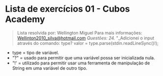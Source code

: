 # Lista de exercícios 01 - Cubos Academy 
> Lista resolvida por: Wellington Miguel 
> Para mais informações: Wellinton2010_silva@hotmail.com
_Questões: 24._
"_Adicionei o input através do comando:
type? valor = type.parse(stdin.readLineSync()!);
- type = tipo de variável.
- "?" = usado para permitir que uma variável possa ser inicializada nula.
- "!' = utilizado para permitir usar uma ferramenta de manipulação de String em uma variável de outro tipo.